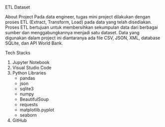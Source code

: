 ETL Dataset

About Project
Pada data engineer, tugas mini project dilakukan dengan proses ETL (Extract, Transform, Load) pada data yang telah disediakan. Proses ETL bertujuan untuk membersihkan sekumpulan data dari berbagai sumber dan menggabungkannya menjadi satu dataset. Data yang digunakan dalam project ini diantaranya ada file CSV, JSON, XML, database SQLite, dan API World Bank.

Tech Stacks
1. Jupyter Notebook
2. Visual Studio Code
3. Python Libraries
    - pandas
    - json
    - sqlite3
    - numpy
    - BeautifulSoup
    - requests
    - matplotlib.pyplot
    - seaborn
4. GitHub
